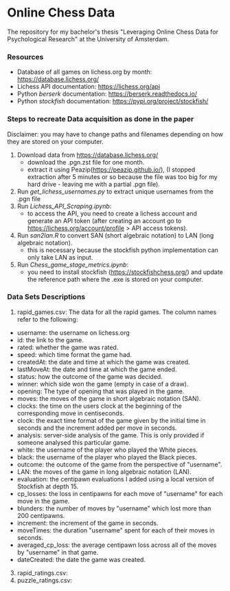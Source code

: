 # Online Chess Data
The repository for my bachelor's thesis "Leveraging Online Chess Data for Psychological Research" at the University of Amsterdam.

### Resources
- Database of all games on lichess.org by month: https://database.lichess.org/
- Lichess API documentation: https://lichess.org/api
- Python *berserk* documentation: https://berserk.readthedocs.io/
- Python *stockfish* documentation: https://pypi.org/project/stockfish/

### Steps to recreate Data acquisition as done in the paper
Disclaimer: you may have to change paths and filenames depending on how they are stored on your computer.  
1. Download data from https://database.lichess.org/
    - download the .pgn.zst file for one month.
    - extract it using Peazip(https://peazip.github.io/), (I stopped extraction after 5 minutes or so because the file was too big for my hard drive - leaving me with a partial .pgn file). 
2. Run *get_lichess_usernames.py* to extract unique usernames from the .pgn file
3. Run *Lichess_API_Scraping.ipynb*:
    - to access the API, you need to create a lichess account and generate an API token (after creating an account go to https://lichess.org/account/profile > API access tokens).
4. Run *san2lan.R* to convert SAN (short algebraic notation) to LAN (long algebraic notation).
   - this is necessary because the stockfish python implementation can only take LAN as input.
5. Run *Chess_game_stage_metrics.ipynb*:
    - you need to install stockfish (https://stockfishchess.org/) and update the reference path where the .exe is stored on your computer.

### Data Sets Descriptions
1. rapid_games.csv: The data for all the rapid games. The column names refer to the following:
- username: the username on lichess.org
- id: the link to the game.
- rated: whether the game was rated.
- speed: which time format the game had.
- createdAt: the date and time at which the game was created.
- lastMoveAt: the date and time at which the game ended.
- status: how the outcome of the game was decided.
- winner: which side won the game (empty in case of a draw).
- opening: The type of opening that was played in the game.
- moves: the moves of the game in short algebraic notation (SAN).
- clocks: the time on the users clock at the beginning of the corresponding move in centiseconds.
- clock: the exact time format of the game given by the initial time in seconds and the increment added per move in seconds.
- analysis: server-side analysis of the game. This is only provided if someone analysed this particular game.
- white: the username of the player who played the White pieces.
- black: the username of the player who played the Black pieces.
- outcome: the outcome of the game from the perspective of "username".
- LAN: the moves of the game in long algebraic notation (LAN).
- evaluation: the centipawn evaluations I added using a local version of Stockfish at depth 15.
- cp_losses: the loss in centipawns for each move of "username" for each move in the game.
- blunders: the number of moves by "username" which lost more than 200 centipawns.
- increment: the increment of the game in seconds.
- moveTimes: the duration "username" spent for each of their moves in seconds.
- averaged_cp_loss: the average centipawn loss across all of the moves by "username" in that game.
- dateCreated: the date the game was created.
3. rapid_ratings.csv:
4. puzzle_ratings.csv:
